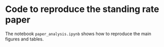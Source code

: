 # Code to reproduce the standing rate paper

The notebook `paper_analysis.ipynb` shows how to reproduce the main figures and tables.

